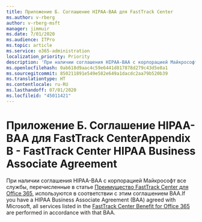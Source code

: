 ```yaml
---
title: Приложение Б. Соглашение HIPAA-BAA для FastTrack Center
ms.author: v-rberg
author: v-rberg-msft
manager: jimmuir
ms.date: 7/01/2020
ms.audience: ITPro
ms.topic: article
ms.service: o365-administration
localization_priority: Priority
description: 'При наличии соглашения HIPAA-BAA с корпорацией Майкрософт на использование служб FastTrack в это соглашение включаются все службы, перечисленные в списке FastTrack Center Benefit for Office 365, за исключением:'
ms.openlocfilehash: 0ab618d9aac4c59e6441d817878d279c43d5e8a1
ms.sourcegitcommit: 850211891e549e582e649a1dacdc2aa79b520b39
ms.translationtype: HT
ms.contentlocale: ru-RU
ms.lasthandoff: 07/01/2020
ms.locfileid: "45011421"
---
```

# <a name="appendix-b---fasttrack-center-hipaa-business-associate-agreement"></a><span data-ttu-id="2d4d7-103">Приложение Б. Соглашение HIPAA-BAA для FastTrack Center</span><span class="sxs-lookup"><span data-stu-id="2d4d7-103">Appendix B - FastTrack Center HIPAA Business Associate Agreement</span></span>

<span data-ttu-id="2d4d7-104">При наличии соглашения HIPAA-BAA с корпорацией Майкрософт все службы, перечисленные в статье [Преимущество FastTrack Center для Office 365](O365-fasttrack-benefit-for-office-365.md), используются в соответствии с этим соглашением BAA.</span><span class="sxs-lookup"><span data-stu-id="2d4d7-104">If you have a HIPAA Business Associate Agreement (BAA) agreed with Microsoft, all services listed in the [FastTrack Center Benefit for Office 365](O365-fasttrack-benefit-for-office-365.md) are performed in accordance with that BAA.</span></span>



